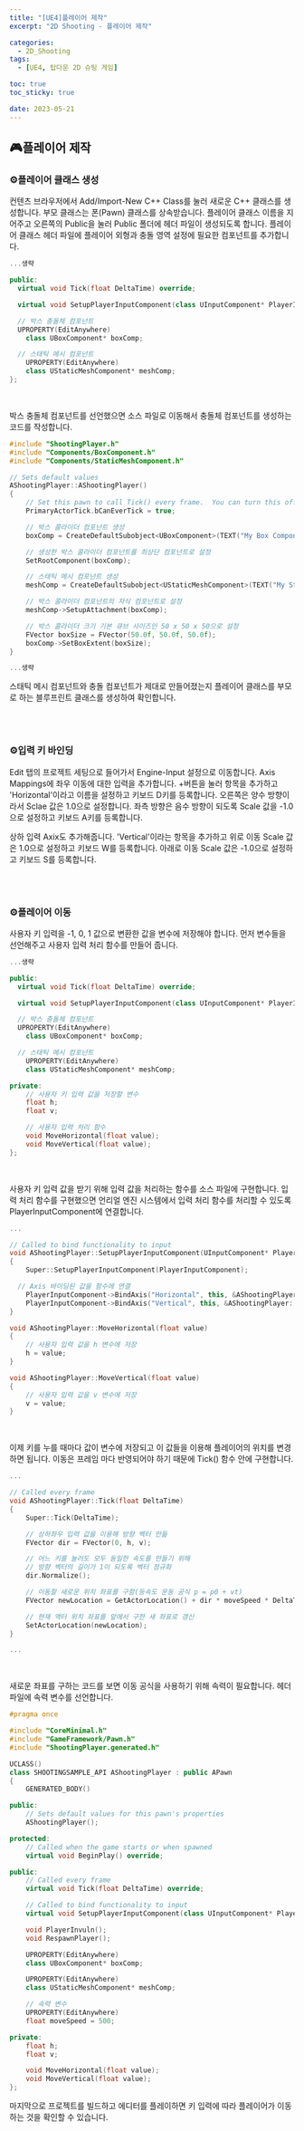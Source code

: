 ```yaml
---
title: "[UE4]플레이어 제작"
excerpt: "2D Shooting - 플레이어 제작"

categories:
  - 2D_Shooting
tags:
  - [UE4, 탑다운 2D 슈팅 게임]

toc: true
toc_sticky: true

date: 2023-05-21
---
```


## 🎮플레이어 제작
### ⚙️플레이어 클래스 생성
컨텐츠 브라우저에서 Add/Import-New C++ Class를 눌러 새로운 C++ 클래스를 생성합니다. 부모 클래스는 폰(Pawn) 클래스를 상속받습니다. 플레이어 클래스 이름을 지어주고 오른쪽의 Public을 눌러 Public 폴더에 헤더 파일이 생성되도록 합니다. 플레이어 클래스 헤더 파일에 플레이어 외형과 충돌 영역 설정에 필요한 컴포넌트를 추가합니다.

```cpp
...생략

public:
  virtual void Tick(float DeltaTime) override;

  virtual void SetupPlayerInputComponent(class UInputComponent* PlayerInputComponent) override;

  // 박스 충돌체 컴포넌트
  UPROPERTY(EditAnywhere)
	class UBoxComponent* boxComp;

  // 스태틱 메시 컴포넌트
	UPROPERTY(EditAnywhere)
	class UStaticMeshComponent* meshComp;
};
```

<br>

박스 충돌체 컴포넌트를 선언했으면 소스 파일로 이동해서 충돌체 컴포넌트를 생성하는 코드를 작성합니다.

```cpp
#include "ShootingPlayer.h"
#include "Components/BoxComponent.h"
#include "Components/StaticMeshComponent.h"

// Sets default values
AShootingPlayer::AShootingPlayer()
{
 	// Set this pawn to call Tick() every frame.  You can turn this off to improve performance if you don't need it.
	PrimaryActorTick.bCanEverTick = true;

	// 박스 콜라이더 컴포넌트 생성
	boxComp = CreateDefaultSubobject<UBoxComponent>(TEXT("My Box Component"));

	// 생성한 박스 콜라이더 컴포넌트를 최상단 컴포넌트로 설정
	SetRootComponent(boxComp);

	// 스태틱 메시 컴포넌트 생성
	meshComp = CreateDefaultSubobject<UStaticMeshComponent>(TEXT("My Static Mesh"));

	// 박스 콜라이더 컴포넌트의 자식 컴포넌트로 설정
	meshComp->SetupAttachment(boxComp);

	// 박스 콜라이더 크기 기본 큐브 사이즈인 50 x 50 x 50으로 설정
	FVector boxSize = FVector(50.0f, 50.0f, 50.0f);
	boxComp->SetBoxExtent(boxSize);
}

...생략
```

스태틱 메시 컴포넌트와 충돌 컴포넌트가 제대로 만들어졌는지 플레이어 클래스를 부모로 하는 블루프린트 클래스를 생성하여 확인합니다.

<br><br>

### ⚙️입력 키 바인딩
Edit 탭의 프로젝트 세팅으로 들어가서 Engine-Input 설정으로 이동합니다. Axis Mappings에 좌우 이동에 대한 입력을 추가합니다. +버튼을 눌러 항목을 추가하고 'Horizontal'이라고 이름을 설정하고 키보드 D키를 등록합니다. 오른쪽은 양수 방향이라서 Sclae 값은 1.0으로 설정합니다. 좌측 방향은 음수 방향이 되도록 Scale 값을 -1.0으로 설정하고 키보드 A키를 등록합니다.

상하 입력 Axix도 추가해줍니다. 'Vertical'이라는 항목을 추가하고 위로 이동 Scale 값은 1.0으로 설정하고 키보드 W를 등록합니다. 아래로 이동 Scale 값은 -1.0으로 설정하고 키보드 S를 등록합니다.

<br><br>

### ⚙️플레이어 이동
사용자 키 입력을 -1, 0, 1 값으로 변환한 값을 변수에 저장해야 합니다. 먼저 변수들을 선언해주고 사용자 입력 처리 함수를 만들어 줍니다.

```cpp
...생략

public:
  virtual void Tick(float DeltaTime) override;

  virtual void SetupPlayerInputComponent(class UInputComponent* PlayerInputComponent) override;

  // 박스 충돌체 컴포넌트
  UPROPERTY(EditAnywhere)
	class UBoxComponent* boxComp;

  // 스태틱 메시 컴포넌트
	UPROPERTY(EditAnywhere)
	class UStaticMeshComponent* meshComp;

private:
	// 사용자 키 입력 값을 저장할 변수
	float h;
	float v;

	// 사용자 입력 처리 함수
	void MoveHorizontal(float value);
	void MoveVertical(float value);
};
```

<br>

사용자 키 입력 값을 받기 위해 입력 값을 처리하는 함수를 소스 파일에 구현합니다. 입력 처리 함수를 구현했으면 언리얼 엔진 시스템에서 입력 처리 함수를 처리할 수 있도록 PlayerInputComponent에 연결합니다.

```cpp
...

// Called to bind functionality to input
void AShootingPlayer::SetupPlayerInputComponent(UInputComponent* PlayerInputComponent)
{
	Super::SetupPlayerInputComponent(PlayerInputComponent);

  // Axis 바이딩된 값을 함수에 연결
	PlayerInputComponent->BindAxis("Horizontal", this, &AShootingPlayer::MoveHorizontal);
	PlayerInputComponent->BindAxis("Vertical", this, &AShootingPlayer::MoveVertical);
}

void AShootingPlayer::MoveHorizontal(float value)
{
	// 사용자 입력 값을 h 변수에 저장
	h = value;
}

void AShootingPlayer::MoveVertical(float value)
{
	// 사용자 입력 값을 v 변수에 저장
	v = value;
}
```

<br>

이제 키를 누를 때마다 값이 변수에 저장되고 이 값들을 이용해 플레이어의 위치를 변경하면 됩니다. 이동은 프레임 마다 반영되어야 하기 때문에 Tick() 함수 안에 구현합니다.

```cpp
...

// Called every frame
void AShootingPlayer::Tick(float DeltaTime)
{
	Super::Tick(DeltaTime);

	// 상하좌우 입력 값을 이용해 방향 벡터 만듦
	FVector dir = FVector(0, h, v);

    // 어느 키를 눌러도 모두 동일한 속도를 만들기 위해
	// 방향 벡터의 길이가 1이 되도록 벡터 정규화
	dir.Normalize();

	// 이동할 새로운 위치 좌표를 구함(등속도 운동 공식 p = p0 + vt)
	FVector newLocation = GetActorLocation() + dir * moveSpeed * DeltaTime;

	// 현재 액터 위치 좌표를 앞에서 구한 새 좌표로 갱신
	SetActorLocation(newLocation);
}

...
```

<br>

새로운 좌표를 구하는 코드를 보면 이동 공식을 사용하기 위해 속력이 필요합니다. 헤더 파일에 속력 변수를 선언합니다.

```cpp
#pragma once

#include "CoreMinimal.h"
#include "GameFramework/Pawn.h"
#include "ShootingPlayer.generated.h"

UCLASS()
class SHOOTINGSAMPLE_API AShootingPlayer : public APawn
{
	GENERATED_BODY()

public:
	// Sets default values for this pawn's properties
	AShootingPlayer();

protected:
	// Called when the game starts or when spawned
	virtual void BeginPlay() override;

public:	
	// Called every frame
	virtual void Tick(float DeltaTime) override;

	// Called to bind functionality to input
	virtual void SetupPlayerInputComponent(class UInputComponent* PlayerInputComponent) override;

	void PlayerInvuln();
	void RespawnPlayer();

	UPROPERTY(EditAnywhere)
	class UBoxComponent* boxComp;

	UPROPERTY(EditAnywhere)
	class UStaticMeshComponent* meshComp;

	// 속력 변수
	UPROPERTY(EditAnywhere)
	float moveSpeed = 500;

private:
	float h;
	float v;

	void MoveHorizontal(float value);
	void MoveVertical(float value);
};
```

마지막으로 프로젝트를 빌드하고 에디터를 플레이하면 키 입력에 따라 플레이어가 이동하는 것을 확인할 수 있습니다.

<br><br>